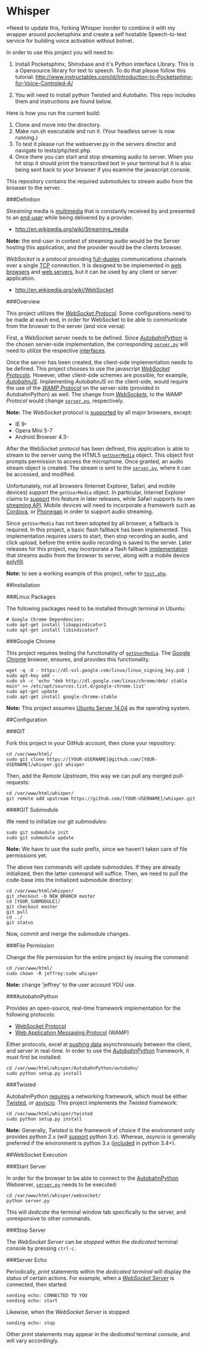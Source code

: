 Whisper
=======

*Need to update this, forking Whisper inorder to combine it with my wrapper around pocketsphinx and create a self hostable Speech-to-text service for building voice activation without botnet.

In order to use this project you will need to:
1. Install Pocketsphinx, Shinxbase and it's Python interface Library. This is a Opensource library for text to speech. To do that please follow this tutorial:
http://www.instructables.com/id/Introduction-to-Pocketsphinx-for-Voice-Controled-A/

2. You will need to install python Twisted and Autobahn. This repo includes them and instructions are found below.

Here is how you run the current build:
1. Clone and move into the directory.
2. Make run.sh executable and run it. (Your headless server is now running.)
3. To test it please run the webserver.py in the servers director and navigate to tests/php/test.php.
4. Once there you can start and stop streaming audio to server. When you hit stop it should print the transcribed text in your terminal but it is also being sent back to your browser if you examine the javascript console.








This repository contains the required submodules to stream audio from the browser to the server.

###Definition

*Streaming* media is [multimedia](http://www.answers.com/topic/multimedia) that is constantly received by and presented to an [end-user](http://en.wikipedia.org/wiki/End-user_(computer_science)) while being delivered by a provider.

- http://en.wikipedia.org/wiki/Streaming_media

**Note:** the end-user in context of streaming audio would be the Server hosting this application, and the provider would be the clients browser.

*WebSocket* is a protocol providing [full-duplex](http://en.wikipedia.org/wiki/Full-duplex) communications channels over a single [TCP](http://en.wikipedia.org/wiki/Transmission_Control_Protocol) connection.  It is designed to be implemented in [web browsers](http://en.wikipedia.org/wiki/Web_browser) and [web servers](http://en.wikipedia.org/wiki/Web_server), but it can be used by any client or server application.

- http://en.wikipedia.org/wiki/WebSocket

###Overview

This project utilizes the [*WebSocket Protocol*](https://developer.mozilla.org/en-US/docs/WebSockets).  Some configurations need to be made at each end, in order for WebSocket to be able to communicate from the browser to the server (and vice versa):

First, a WebSocket server needs to be defined.  Since [*AutobahnPython*](https://github.com/tavendo/AutobahnPython) is the chosen server-side implementation, the corresponding [`server.py`](https://github.com/jeff1evesque/whisper/blob/master/websocket/server.py) will need to utilize the respective [interfaces](https://github.com/tavendo/AutobahnPython/blob/master/autobahn/autobahn/websocket/interfaces.py).

Once the server has been created, the client-side implementation needs to be defined.  This project chooses to use the javascript [*WebSocket Protocols*](https://developer.mozilla.org/en-US/docs/WebSockets/Writing_WebSocket_client_applications).  However, other client-side schemes are possible, for example, [*AutobahnJS*](https://github.com/tavendo/AutobahnJS).  Implementing *AutobahnJS* on the client-side, would require the use of the [*WAMP Protocol*](http://wamp.ws/) on the server-side (provided in AutobahnPython) as well.  The change from [*WebSockets*](https://developer.mozilla.org/en-US/docs/WebSockets), to the *WAMP Protocol* would change [`server.py`](https://github.com/jeff1evesque/whisper/blob/master/websocket/server.py), respectively.

**Note:** The *WebSocket* protocol is [supported](http://caniuse.com/websockets) by all major browsers, except:

- IE 9-
- Opera Mini 5-7
- Android Browser 4.3-

After the WebSocket protocol has been defined, this application is able to stream to the server using the HTML5 [`getUserMedia`](https://developer.mozilla.org/en-US/docs/NavigatorUserMedia.getUserMedia) object. This object first prompts permission to access the microphone. Once granted, an audio stream object is created.  The stream is sent to the [`server.py`](https://github.com/jeff1evesque/whisper/blob/master/websocket/server.py), where it can be accessed, and modified.

Unfortunately, not all browsers (Internet Explorer, Safari, and mobile devices) support the  `getUserMedia` object.  In particular, Internet Explorer claims to [support](http://status.modern.ie/mediacaptureandstreams?term=getUser) this feature in later releases, while Safari supports its own [streaming API](https://developer.apple.com/streaming/).  Mobile devices will need to incorporate a framework such as [Cordova](http://cordova.apache.org/), or [Phonegap](http://phonegap.com/) in order to support audio streaming.

Since `getUserMedia` has not been adopted by all browser, a fallback is required.  In this project, a basic flash fallback has been implemented.  This implementation requires users to start, then stop recording an audio, and click upload, before the entire audio recording is saved to the server.  Later releases for this project, may incorporate a flash fallback [implementation](https://github.com/jeff1evesque/whisper/issues/71) that streams audio from the browser to server, along with a mobile device [polyfill](https://github.com/jeff1evesque/whisper/issues/165).

**Note:** to see a working example of this project, refer to [`test.php`](https://github.com/jeff1evesque/whisper/blob/master/tests/php/test.php).

##Installation

###Linux Packages

The following packages need to be installed through terminal in Ubuntu:

```
# Google Chrome Dependencies:
sudo apt-get install libappindicator1
sudo apt-get install libindicator7
```

###Google Chrome

This project requires testing the functionality of [`getUserMedia`](https://developer.mozilla.org/en-US/docs/Web/API/Navigator.getUserMedia).  The [Google Chrome](https://www.google.com/intl/en_us/chrome/browser/) browser, ensures, and provides this functionality.

```
wget -q -O - https://dl-ssl.google.com/linux/linux_signing_key.pub | sudo apt-key add -
sudo sh -c 'echo "deb http://dl.google.com/linux/chrome/deb/ stable main" >> /etc/apt/sources.list.d/google-chrome.list'
sudo apt-get update
sudo apt-get install google-chrome-stable
```

**Note:** This project assumes [Ubuntu Server 14.04](http://www.ubuntu.com/download/server) as the operating system.

##Configuration

###GIT

Fork this project in your GitHub account, then clone your repository:

```
cd /var/www/html/
sudo git clone https://[YOUR-USERNAME]@github.com/[YOUR-USERNAME]/whisper.git whisper
```

Then, add the *Remote Upstream*, this way we can pull any merged pull-requests:

```
cd /var/www/html/whisper/
git remote add upstream https://github.com/[YOUR-USERNAME]/whisper.git
```

####GIT Submodule

We need to initialize our git *submodules*:

```
sudo git submodule init
sudo git submodule update
```

**Note:** We have to use the *sudo* prefix, since we haven't taken care of file permissions yet.

The above two commands will update submodules.  If they are already initialized, then the latter command will suffice. Then, we need to pull the code-base into the initialized submodule directory:

```
cd /var/www/html/whisper/
git checkout -b NEW_BRANCH master
cd [YOUR_SUBMODULE]/
git checkout master
git pull
cd ../
git status
```

Now, commit and merge the submodule changes.

###File Permission

Change the file permission for the entire project by issuing the command:

```
cd /var/www/html/
sudo chown -R jeffrey:sudo whisper
```

**Note:** change 'jeffrey' to the user account YOU use.

###AutobahnPython

Provides an open-source, real-time framework implementation for the following protocols:

- [WebSocket Protocol](http://tools.ietf.org/html/rfc6455)
- [Web Application Messaging Protocol](http://wamp.ws/) (WAMP)

Either protocols, excel at [pushing data](http://autobahn.ws/python/#what-can-i-do-with-this-stuff) asynchronously between the client, and server in real-time.  In order to use the [*AutobahnPython*](https://github.com/tavendo/AutobahnPython) framework, it must first be installed:

```
cd /var/www/html/whisper/AutobahnPython/autobahn/
sudo python setup.py install
```

###Twisted

AutobahnPython [requires](http://autobahn.ws/python/installation.html#requirements) a networking framework, which must be either [Twisted](https://github.com/twisted/twisted), or [asyncio](https://docs.python.org/3.4/library/asyncio.html).  This project implements the *Twisted* framework:

```
cd /var/www/html/whisper/twisted
sudo python setup.py install
```

**Note:** Generally, *Twisted* is the framework of choice if the environment only provides python 2.x (will [support](http://twistedmatrix.com/trac/milestone/Python-3.x) python 3.x).  Whereas, *asyncio* is generally preferred if the environment is python 3.x ([included](https://docs.python.org/3/whatsnew/3.4.html) in python 3.4+).

##WebSocket Execution

###Start Server

In order for the browser to be able to connect to the [AutobahnPython](https://github.com/tavendo/AutobahnPython) Webserver, [`server.py`](https://github.com/jeff1evesque/whisper/blob/master/websocket/server.py) needs to be executed:

```
cd /var/www/html/whisper/websocket/
python server.py
```

This will *dedicate* the terminal window tab specifically to the server, and unresponsive to other commands.

###Stop Server

The *WebSocket Server* can be *stopped* within the *dedicated* terminal console by pressing `ctrl-c`.

###Server Echo

Periodically, *print* statements within the *dedicated terminal* will display the status of certain actions.  For example, when a [*WebSocket Server*](http://www.html5rocks.com/en/tutorials/websockets/basics/) is connected, then started:

```
sending echo: CONNECTED TO YOU
sending echo: start
```

Likewise, when the *WebSocket Server* is stopped:

```
sending echo: stop
```

Other *print* statements may appear in the *dedicated* terminal console, and will vary accordingly. 

